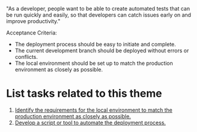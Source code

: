 "As a developer, people want to be able to create automated tests that can be run quickly and easily, so that developers can catch issues early on and improve productivity."

Acceptance Criteria:

- The deployment process should be easy to initiate and complete. 
- The current development branch should be deployed without errors or conflicts. 
- The local environment should be set up to match the production environment as closely as possible.


# List tasks related to this theme
1. [Identify the requirements for the local environment to match the production environment as closely as possible.](https://github.com/EDS435/mywebclass-agile-docs/blob/main/documentation/templates/theme/initiatives/epics/stories/tasks/task_6.md) 
2. [Develop a script or tool to automate the deployment process.](https://github.com/EDS435/mywebclass-agile-docs/blob/main/documentation/templates/theme/initiatives/epics/stories/tasks/task_7.md)